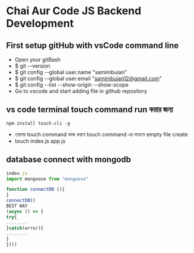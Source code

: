 # Chai Aur Code JS Backend Development
## First setup gitHub with vsCode command line
- Open your gitBash
- $ git --version
- $ git config --global user.name "samimbuian"
- $ git config --global user.email "samimbuian12@gmail.com"
- $ git config --list --show-origin --show-scope
- Go to vscode and start adding file in github repository
## vs code terminal touch command run করার জন্য
```
npm install touch-cli -g
```
- তারপর touch command কাজ করবে touch command এর মাধ্যমে empty file create
- touch index.js app.js
## database connect with mongodb
```javascript
index.js
import mongoose from "mongoose"

function connectDB (){
}
connectDB()
BEST WAY
(async () => {
try{
........
}catch(error){
........
}
})()
```
